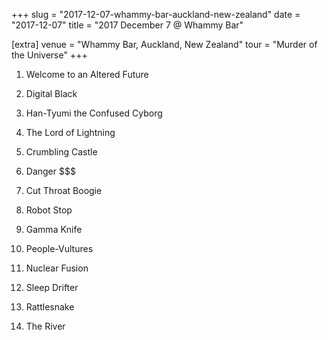 +++
slug = "2017-12-07-whammy-bar-auckland-new-zealand"
date = "2017-12-07"
title = "2017 December 7 @ Whammy Bar"

[extra]
venue = "Whammy Bar, Auckland, New Zealand"
tour = "Murder of the Universe"
+++


 1. Welcome to an Altered Future

 2. Digital Black

 3. Han-Tyumi the Confused Cyborg

 4. The Lord of Lightning

 5. Crumbling Castle

 6. Danger $$$

 7. Cut Throat Boogie

 8. Robot Stop

 9. Gamma Knife

10. People-Vultures

11. Nuclear Fusion

12. Sleep Drifter

13. Rattlesnake

14. The River


